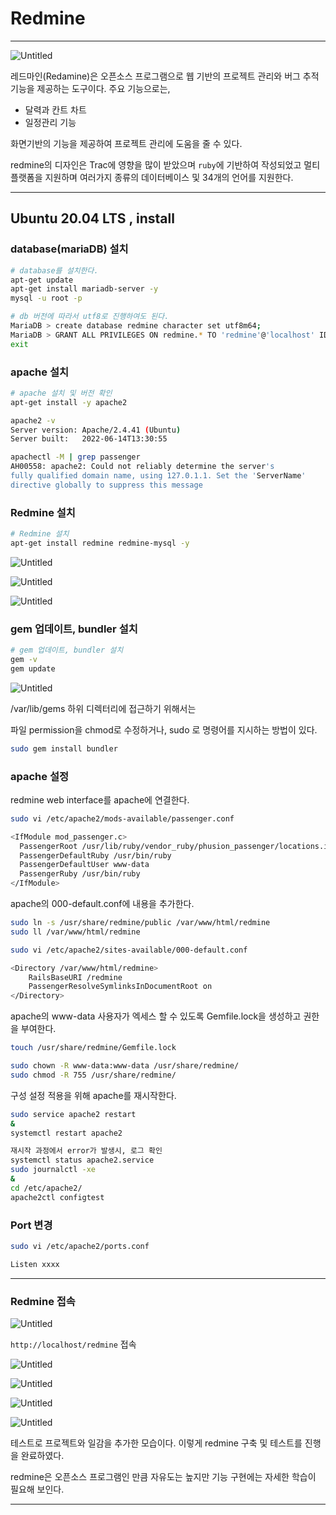 # Redmine

---

![Untitled](Redmine%2024ee8592194445e7bf8ae8397e90ee64/Untitled.png)

레드마인(Redamine)은 오픈소스 프로그램으로 웹 기반의 프로젝트 관리와 버그 추적 기능을 제공하는 도구이다. 주요 기능으로는,

- 달력과 칸트 차트
- 일정관리 기능

화면기반의 기능을 제공하여 프로젝트 관리에 도움을 줄 수 있다.

redmine의 디자인은 Trac에 영향을 많이 받았으며 `ruby`에 기반하여 작성되었고 멀티 플랫폼을 지원하며 여러가지 종류의 데이터베이스 및 34개의 언어를 지원한다.

---

## Ubuntu 20.04 LTS , install

### database(mariaDB) 설치

```bash
# database를 설치한다.
apt-get update
apt-get install mariadb-server -y
mysql -u root -p

# db 버전에 따라서 utf8로 진행하여도 된다.
MariaDB > create database redmine character set utf8m64;
MariaDB > GRANT ALL PRIVILEGES ON redmine.* TO 'redmine'@'localhost' IDENTIFIED BY 'passwd';
exit
```

### apache 설치

```bash
# apache 설치 및 버전 확인
apt-get install -y apache2

apache2 -v
Server version: Apache/2.4.41 (Ubuntu)
Server built:   2022-06-14T13:30:55

apachectl -M | grep passenger
AH00558: apache2: Could not reliably determine the server's 
fully qualified domain name, using 127.0.1.1. Set the 'ServerName' 
directive globally to suppress this message
```

### Redmine 설치

```bash
# Redmine 설치
apt-get install redmine redmine-mysql -y
```

![Untitled](Redmine%2024ee8592194445e7bf8ae8397e90ee64/Untitled%201.png)

![Untitled](Redmine%2024ee8592194445e7bf8ae8397e90ee64/Untitled%202.png)

![Untitled](Redmine%2024ee8592194445e7bf8ae8397e90ee64/Untitled%203.png)

### gem 업데이트, bundler 설치

```bash
# gem 업데이트, bundler 설치
gem -v
gem update
```

![Untitled](Redmine%2024ee8592194445e7bf8ae8397e90ee64/Untitled%204.png)

/var/lib/gems 하위 디렉터리에 접근하기 위해서는  

파일 permission을 chmod로 수정하거나, sudo 로 명령어를 지시하는 방법이 있다.

```bash
sudo gem install bundler
```

### apache 설정

redmine web interface를 apache에 연결한다.

```bash
sudo vi /etc/apache2/mods-available/passenger.conf

<IfModule mod_passenger.c>
  PassengerRoot /usr/lib/ruby/vendor_ruby/phusion_passenger/locations.ini
  PassengerDefaultRuby /usr/bin/ruby
  PassengerDefaultUser www-data
  PassengerRuby /usr/bin/ruby
</IfModule>
```

apache의 000-default.conf에 내용을 추가한다.

```bash
sudo ln -s /usr/share/redmine/public /var/www/html/redmine
sudo ll /var/www/html/redmine

sudo vi /etc/apache2/sites-available/000-default.conf

<Directory /var/www/html/redmine>
    RailsBaseURI /redmine
    PassengerResolveSymlinksInDocumentRoot on
</Directory>
```

apache의 www-data 사용자가 엑세스 할 수 있도록 Gemfile.lock을 생성하고 권한을 부여한다.

```bash
touch /usr/share/redmine/Gemfile.lock

sudo chown -R www-data:www-data /usr/share/redmine/
sudo chmod -R 755 /usr/share/redmine/
```

구성 설정 적용을 위해 apache를 재시작한다.

```bash
sudo service apache2 restart
&
systemctl restart apache2

재시작 과정에서 error가 발생시, 로그 확인
systemctl status apache2.service
sudo journalctl -xe
&
cd /etc/apache2/
apache2ctl configtest
```

### Port 변경

```bash
sudo vi /etc/apache2/ports.conf

Listen xxxx
```

---

### Redmine 접속

![Untitled](Redmine%2024ee8592194445e7bf8ae8397e90ee64/Untitled%205.png)

`http://localhost/redmine` 접속

![Untitled](Redmine%2024ee8592194445e7bf8ae8397e90ee64/Untitled%206.png)

![Untitled](Redmine%2024ee8592194445e7bf8ae8397e90ee64/Untitled%207.png)

![Untitled](Redmine%2024ee8592194445e7bf8ae8397e90ee64/Untitled%208.png)

![Untitled](Redmine%2024ee8592194445e7bf8ae8397e90ee64/Untitled%209.png)

테스트로 프로젝트와 일감을 추가한 모습이다. 이렇게 redmine 구축 및 테스트를 진행을 완료하였다.  

redmine은 오픈소스 프로그램인 만큼 자유도는 높지만 기능 구현에는 자세한 학습이 필요해 보인다.

---